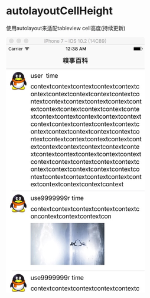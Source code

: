 # autolayoutCellHeight
使用autolayout来适配tableview cell高度(持续更新)


![](https://github.com/sidetlw/autolayoutCellHeight/blob/master/qiushibaike/shot/1.jpeg)
